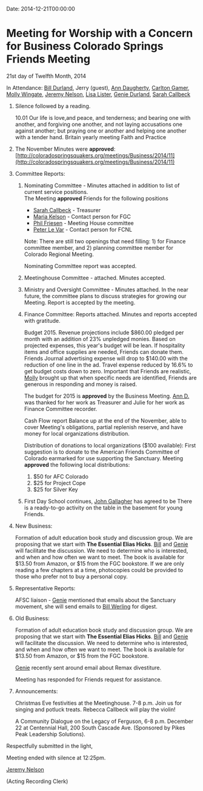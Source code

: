 Date: 2014-12-21T00:00:00

[AnnDaugherty]: /Friends/AnnDaugherty
[AnnGrantMartin]: /Friends/AnnGrantMartin
[BillWerling]: /Friends/BillWerling
[BillDurland]: /Friends/BillDurland
[CarltonGamer]: /Friends/CarltonGamer
[GenieDurland]: /Friends/GenieDurland
[JeremyNelson]: /Friends/JeremyNelson
[JohnGallagher]: /Friends/JohnGallagher
[LisaLister]: /Friends/LisaLister
[MariaKelson]: /Friends/MariaKelson
[NancyAndrew]: /Friends/NancyAndrew
[MollyWingate]: /Friends/MollyWingate
[PeterLeVar]: /Friends/PeterLeVar
[PhilFriesen]: /Friends/PhilFriesen
[SarahCallbeck]: /Friends/SarahCallbeck

# Meeting for Worship with a Concern for Business Colorado Springs Friends Meeting
21st day of Twelfth Month, 2014

In Attendance: [Bill Durland][BillDurland], Jerry (guest), [Ann Daugherty][AnnDaugherty],
[Carlton Gamer][CarltonGamer], [Molly Wingate][MollyWingate], [Jeremy Nelson][JeremyNelson],
[Lisa Lister][LisaLister], [Genie Durland][GenieDurland], [Sarah Callbeck][SarahCallbeck]

1.  Silence followed by a reading.
   
    10.01 Our life is love,and peace, and tenderness; and bearing one with 
    another, and forgiving one another, and not laying accusations one
    against another; but praying one or another and helping 
    one another with a tender hand. Britain yearly meeting Faith and Practice


2.  The November Minutes were **approved**:   
    [http://coloradospringsquakers.org/meetings/Business/2014/11](http://coloradospringsquakers.org/meetings/Business/2014/11)


3.  Committee Reports:

    1.  Nominating Committee - Minutes attached in addition to list of current service 
        positions.   
        The Meeting **approved** Friends for the following positions

        *  [Sarah Callbeck][SarahCallbeck] - Treasurer
        *  [Maria Kelson][MariaKelson] - Contact person for FGC 
        *  [Phil Friesen][PhilFriesen] - Meeting House committee
        *  [Peter Le Var][PeterLeVar] - Contact person for FCNL  
 
        Note: There are still two openings that need filling: 1) for Finance committee member, 
        and 2) planning committee member for Colorado Regional Meeting.
        
        Nominating Committee report was accepted.

    1.  Meetinghouse Committee - attached. Minutes accepted.

    1.  Ministry and Oversight Committee - Minutes attached. 
        In the near future, the committee plans to discuss strategies for growing our Meeting. Report is accepted by the meeting.

    1.  Finance Committee: Reports attached.  Minutes and reports accepted with gratitude.

        Budget 2015.  Revenue projections include $860.00 pledged per month with an addition of 23% 
        unpledged monies.  Based on projected expenses, this year's budget will be lean.  If 
        hospitality items and office supplies are needed, Friends can donate them. Friends Journal 
        advertising expense will drop to $140.00 with the reduction of one line in the ad. Travel 
        expense reduced by 16.6% to get budget costs down to zero. Important that Friends are 
        realistic, [Molly][MollyWingate] brought up that when specific needs are identified, Friends are 
        generous in responding and money is raised.       

        The budget for 2015 is **approved** by the Business Meeting. [Ann D.][AnnDaugherty] was thanked 
        for her work as Treasurer and Julie for her work as Finance Committee recorder. 

        Cash Flow report Balance up at the end of the November, able to cover Meeting's obligations, 
        partial replenish reserve, and have money for local organizations distribution.

        Distribution of donations to local organizations ($100 available): First suggestion is 
        to donate to the American Friends Committee of Colorado earmarked for use supporting the 
        Sanctuary. Meeting **approved** the following local distributions:

        1.  $50 for AFC Colorado
        1.  $25 for Project Cope
        1.  $25 for Silver Key

    1.  First Day School continues, [John Gallagher][JohnGallagher] has agreed to be 
        There is a ready-to-go activity on the table in the basement for young 
        Friends. 



5.  New Business: 

    Formation of adult education book study and discussion group.  We are proposing 
    that we start with **The Essential Elias Hicks**.  [Bill][BillDurland] and 
    [Genie][GenieDurland] will facilitate the discussion.  We need to determine who 
    is interested, and when and how often we want to meet.  The book is available 
    for $13.50 from Amazon, or $15 from the FGC bookstore.  If we are only reading 
    a few chapters at a time, photocopies could be provided to those who prefer not 
    to buy a personal copy.

6.  Representative Reports:

    AFSC liaison - [Genie][GenieDurland] mentioned that emails about the Sanctuary
    movement, she will send emails to [Bill Werling][BillWerling] for digest. 


7.  Old Business:

    Formation of adult education book study and discussion group.  We are 
    proposing that we start with **The Essential Elias Hicks**.  [Bill][BillDurland] 
    and [Genie][GenieDurland] will facilitate the discussion.  We need to determine 
    who is interested, and when and how often we want to meet.  The book is available 
    for $13.50 from Amazon, or $15 from the FGC bookstore. 

    [Genie][GenieDurland] recently sent around email about Remax divestiture. 

    Meeting has responded for Friends request for assistance. 

8.  Announcements:

    Christmas Eve festivities at the Meetinghouse. 7-8 p.m.  Join us for singing 
    and potluck treats.  Rebecca Callbeck will play the violin!

    A Community Dialogue on the Legacy of Ferguson, 6-8 p.m. December 22 at 
    Centennial Hall, 200 South Cascade Ave. (Sponsored by Pikes Peak Leadership Solutions).


Respectfully submitted in the light,

Meeting ended with silence at 12:25pm.

[Jeremy Nelson][JeremyNelson]

(Acting Recording Clerk)
